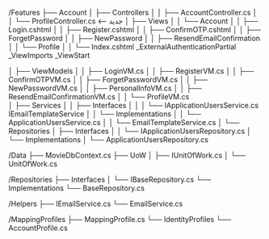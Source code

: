 ﻿/Features
├── Account
│   ├── Controllers
│   │   ├── AccountController.cs
│   │   └── ProfileController.cs         <-- جديد
│   ├── Views
│   │   └── Account
│   │       ├── Login.cshtml
│   │       ├── Register.cshtml
│   │       ├── ConfirmOTP.cshtml
│   │       ├── ForgetPassword
│   │       ├── NewPassword
│   │       ├── ResendEmailConfirmation
│   │       └── Profile
│   │           └── Index.cshtml 
            _ExternalAuthenticationPartial
            _ViewImports
            _ViewStart

│   ├── ViewModels
│   │   ├── LoginVM.cs
│   │   ├── RegisterVM.cs
│   │   ├── ConfirmOTPVM.cs
│   │   ├── ForgetPasswordVM.cs
│   │   ├── NewPasswordVM.cs
│   │   ├── PersonalInfoVM.cs
│   │   ├── ResendEmailConfirmationVM.cs
│   │   └── ProfileVM.cs                
│   ├── Services
│   │   ├── Interfaces
│   │   │   └── IApplicationUsersService.cs
                IEmailTemplateService
│   │   └── Implementations
│   │       └── ApplicationUsersService.cs
│   │       └── EmailTemplateService.cs 
│   └── Repositories
│       ├── Interfaces
│       │   └── IApplicationUsersRepository.cs
│       └── Implementations
│           └── ApplicationUsersRepository.cs

/Data
├── MovieDbContext.cs
├── UoW
│   ├── IUnitOfWork.cs
│   └── UnitOfWork.cs

/Repositories
    ├── Interfaces
    │   └── IBaseRepository.cs
    └── Implementations
        └── BaseRepository.cs

/Helpers
├── IEmailService.cs
└── EmailService.cs

/MappingProfiles
├── MappingProfile.cs
└── IdentityProfiles
    └── AccountProfile.cs
